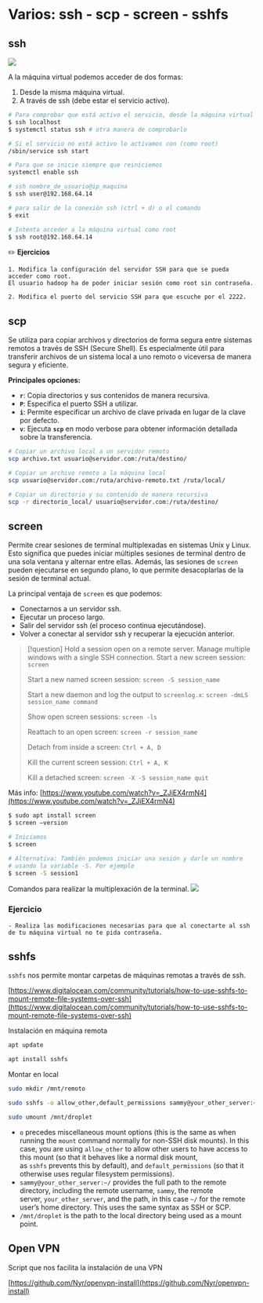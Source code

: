 # Varios: ssh - scp - screen - sshfs

## ssh
![](<./images/ssh.png>)

A la máquina virtual podemos acceder de dos formas:

1. Desde la misma máquina virtual.
2. A través de ssh (debe estar el servicio activo).

```bash
# Para comprobar que está activo el servicio, desde la máquina virtual ejecutamos
$ ssh localhost
$ systemctl status ssh # otra manera de comprobarlo

# Si el servicio no está activo lo activamos con (como root)
/sbin/service ssh start

# Para que se inicie siempre que reiniciemos
systemctl enable ssh

# ssh nombre_de_usuario@ip_maquina
$ ssh user@192.168.64.14

# para salir de la conexión ssh (ctrl + d) o el comando
$ exit

# Intenta acceder a la máquina virtual como root
$ ssh root@192.168.64.14
```


✏️ **Ejercicios**

```
1. Modifica la configuración del servidor SSH para que se pueda acceder como root.
El usuario hadoop ha de poder iniciar sesión como root sin contraseña.

2. Modifica el puerto del servicio SSH para que escuche por el 2222.
```

## scp

Se utiliza para copiar archivos y directorios de forma segura entre sistemas remotos a través de SSH (Secure Shell). Es especialmente útil para transferir archivos de un sistema local a uno remoto o viceversa de manera segura y eficiente.

**Principales opciones:**

- **`r`**: Copia directorios y sus contenidos de manera recursiva.
- **`P`**: Especifica el puerto SSH a utilizar.
- **`i`**: Permite especificar un archivo de clave privada en lugar de la clave por defecto.
- **`v`**: Ejecuta **`scp`** en modo verbose para obtener información detallada sobre la transferencia.

```bash
# Copiar un archivo local a un servidor remoto
scp archivo.txt usuario@servidor.com:/ruta/destino/

# Copiar un archivo remoto a la máquina local
scp usuario@servidor.com:/ruta/archivo-remoto.txt /ruta/local/

# Copiar un directorio y su contenido de manera recursiva
scp -r directorio_local/ usuario@servidor.com:/ruta/destino/
```

## screen
Permite crear sesiones de terminal multiplexadas en sistemas Unix y Linux. Esto significa que puedes iniciar múltiples sesiones de terminal dentro de una sola ventana y alternar entre ellas. Además, las sesiones de `screen` pueden ejecutarse en segundo plano, lo que permite desacoplarlas de la sesión de terminal actual.

La principal ventaja de `screen` es que podemos:

- Conectarnos a un servidor ssh.
- Ejecutar un proceso largo.
- Salir del servidor ssh (el proceso continua ejecutándose).
- Volver a conectar al servidor ssh y recuperar la ejecución anterior.

> [!question] Hold a session open on a remote server. Manage multiple windows with a single SSH connection.
> Start a new screen session:
> `screen`
> 
> Start a new named screen session:
> `screen -S session_name`
> 
> Start a new daemon and log the output to `screenlog.x`: 
> `screen -dmLS session_name command`
> 
> Show open screen sessions:
> `screen -ls`
> 
> Reattach to an open screen:
> `screen -r session_name`
> 
> Detach from inside a screen:
> `Ctrl + A, D`
> 
> Kill the current screen session:
> `Ctrl + A, K`
> 
> Kill a detached screen:
> `screen -X -S session_name quit`
> 

Más info:
[https://www.youtube.com/watch?v=_ZJiEX4rmN4](https://www.youtube.com/watch?v=_ZJiEX4rmN4)

```bash
$ sudo apt install screen
$ screen –version
```

```bash
# Iniciamos
$ screen

# Alternativa: También podemos iniciar una sesión y darle un nombre
# usando la variable -S. Por ejemplo
$ screen -S session1

```

Comandos para realizar la multiplexación de la terminal.
![](<./images/screen.png>)
### Ejercicio

```
- Realiza las modificaciones necesarias para que al conectarte al ssh de tu máquina virtual no te pida contraseña.

```

## sshfs

`sshfs` nos permite montar carpetas de máquinas remotas a través de ssh.

[https://www.digitalocean.com/community/tutorials/how-to-use-sshfs-to-mount-remote-file-systems-over-ssh](https://www.digitalocean.com/community/tutorials/how-to-use-sshfs-to-mount-remote-file-systems-over-ssh)

Instalación en máquina remota

```bash
apt update

apt install sshfs
```

Montar en local

```bash
sudo mkdir /mnt/remoto

sudo sshfs -o allow_other,default_permissions sammy@your_other_server:~/ /mnt/droplet

sudo umount /mnt/droplet
```

- `o` precedes miscellaneous mount options (this is the same as when running the `mount` command normally for non-SSH disk mounts). In this case, you are using `allow_other` to allow other users to have access to this mount (so that it behaves like a normal disk mount, as `sshfs` prevents this by default), and `default_permissions` (so that it otherwise uses regular filesystem permissions).
- `sammy@your_other_server:~/` provides the full path to the remote directory, including the remote username, `sammy`, the remote server, `your_other_server`, and the path, in this case `~/` for the remote user’s home directory. This uses the same syntax as SSH or SCP.
- `/mnt/droplet` is the path to the local directory being used as a mount point.

## Open VPN

Script que nos facilita la instalación de una VPN

[https://github.com/Nyr/openvpn-install](https://github.com/Nyr/openvpn-install)
